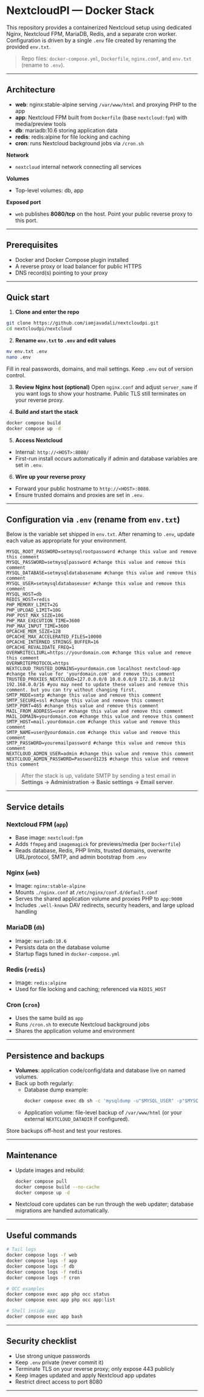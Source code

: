 # NextcloudPI — Docker Stack

This repository provides a containerized Nextcloud setup using dedicated Nginx, Nextcloud FPM, MariaDB, Redis, and a separate cron worker. Configuration is driven by a single `.env` file created by renaming the provided `env.txt`.

> Repo files: `docker-compose.yml`, `Dockerfile`, `nginx.conf`, and `env.txt` (rename to `.env`).

---

## Architecture

- **web**: nginx:stable-alpine serving `/var/www/html` and proxying PHP to the app
- **app**: Nextcloud FPM built from `Dockerfile` (base `nextcloud:fpm`) with media/preview tools
- **db**: mariadb:10.6 storing application data
- **redis**: redis:alpine for file locking and caching
- **cron**: runs Nextcloud background jobs via `/cron.sh`

**Network**
- `nextcloud` internal network connecting all services

**Volumes**
- Top-level volumes: db, app

**Exposed port**
- `web` publishes **8080/tcp** on the host. Point your public reverse proxy to this port.

---

## Prerequisites

- Docker and Docker Compose plugin installed
- A reverse proxy or load balancer for public HTTPS
- DNS record(s) pointing to your proxy

---

## Quick start

1) **Clone and enter the repo**
```bash
git clone https://github.com/iamjavadali/nextcloudpi.git
cd nextcloudpi/nextcloud
```

2) **Rename `env.txt` to `.env` and edit values**
```bash
mv env.txt .env
nano .env
```
Fill in real passwords, domains, and mail settings. Keep `.env` out of version control.

3) **Review Nginx host (optional)**
Open `nginx.conf` and adjust `server_name` if you want logs to show your hostname. Public TLS still terminates on your reverse proxy.

4) **Build and start the stack**
```bash
docker compose build
docker compose up -d
```

5) **Access Nextcloud**
- Internal: `http://<HOST>:8080/`
- First-run install occurs automatically if admin and database variables are set in `.env`.

6) **Wire up your reverse proxy**
- Forward your public hostname to `http://<HOST>:8080`.
- Ensure trusted domains and proxies are set in `.env`.

---

## Configuration via `.env` (rename from `env.txt`)

Below is the variable set shipped in `env.txt`. After renaming to `.env`, update each value as appropriate for your environment.

```dotenv
MYSQL_ROOT_PASSWORD=setmysqlrootpassword #change this value and remove this comment
MYSQL_PASSWORD=setmysqlpassword #change this value and remove this comment
MYSQL_DATABASE=setmysqldatabasename #change this value and remove this comment
MYSQL_USER=setmysqldatabaseuser #change this value and remove this comment
MYSQL_HOST=db
REDIS_HOST=redis
PHP_MEMORY_LIMIT=2G
PHP_UPLOAD_LIMIT=10G
PHP_POST_MAX_SIZE=10G
PHP_MAX_EXECUTION_TIME=3600
PHP_MAX_INPUT_TIME=3600
OPCACHE_MEM_SIZE=128
OPCACHE_MAX_ACCELERATED_FILES=10000
OPCACHE_INTERNED_STRINGS_BUFFER=16
OPCACHE_REVALIDATE_FREQ=1
OVERWRITECLIURL=https://yourdomain.com #change this value and remove this comment
OVERWRITEPROTOCOL=https
NEXTCLOUD_TRUSTED_DOMAINS=yourdomain.com localhost nextcloud-app #change the value for 'yourdomain.com' and remove this comment
TRUSTED_PROXIES_NEXTCLOUD=127.0.0.0/8 10.0.0.0/8 172.16.0.0/12 192.168.0.0/16 #you may need to update these values and remove this comment. but you can try without changing first.
SMTP_MODE=smtp #change this value and remove this comment
SMTP_SECURE=ssl #change this value and remove this comment
SMTP_PORT=465 #change this value and remove this comment
MAIL_FROM_ADDRESS=user #change this value and remove this comment
MAIL_DOMAIN=yourdomain.com #change this value and remove this comment
SMTP_HOST=mail.yourdomain.com #change this value and remove this comment
SMTP_NAME=user@yourdomain.com #change this value and remove this comment
SMTP_PASSWORD=youremailpassword #change this value and remove this comment
NEXTCLOUD_ADMIN_USER=admin #change this value and remove this comment
NEXTCLOUD_ADMIN_PASSWORD=Password123$ #change this value and remove this comment
```

> After the stack is up, validate SMTP by sending a test email in **Settings → Administration → Basic settings → Email server**.

---

## Service details

### Nextcloud FPM (`app`)
- Base image: `nextcloud:fpm`
- Adds `ffmpeg` and `imagemagick` for previews/media (per `Dockerfile`)
- Reads database, Redis, PHP limits, trusted domains, overwrite URL/protocol, SMTP, and admin bootstrap from `.env`

### Nginx (`web`)
- Image: `nginx:stable-alpine`
- Mounts `./nginx.conf` at `/etc/nginx/conf.d/default.conf`
- Serves the shared application volume and proxies PHP to `app:9000`
- Includes `.well-known` DAV redirects, security headers, and large upload handling

### MariaDB (`db`)
- Image: `mariadb:10.6`
- Persists data on the database volume
- Startup flags tuned in `docker-compose.yml`

### Redis (`redis`)
- Image: `redis:alpine`
- Used for file locking and caching; referenced via `REDIS_HOST`

### Cron (`cron`)
- Uses the same build as `app`
- Runs `/cron.sh` to execute Nextcloud background jobs
- Shares the application volume and environment

---

## Persistence and backups

- **Volumes**: application code/config/data and database live on named volumes.
- Back up both regularly:
  - Database dump example:
    ```bash
    docker compose exec db sh -c 'mysqldump -u"$MYSQL_USER" -p"$MYSQL_PASSWORD" "$MYSQL_DATABASE"' > nextcloud.sql
    ```
  - Application volume: file-level backup of `/var/www/html` (or your external `NEXTCLOUD_DATADIR` if configured).

Store backups off-host and test your restores.

---

## Maintenance

- Update images and rebuild:
  ```bash
  docker compose pull
  docker compose build --no-cache
  docker compose up -d
  ```
- Nextcloud core updates can be run through the web updater; database migrations are handled automatically.

---

## Useful commands

```bash
# Tail logs
docker compose logs -f web
docker compose logs -f app
docker compose logs -f db
docker compose logs -f redis
docker compose logs -f cron

# OCC examples
docker compose exec app php occ status
docker compose exec app php occ app:list

# Shell inside app
docker compose exec app bash
```

---

## Security checklist

- Use strong unique passwords
- Keep `.env` private (never commit it)
- Terminate TLS on your reverse proxy; only expose 443 publicly
- Keep images updated and apply Nextcloud app updates
- Restrict direct access to port 8080

---
